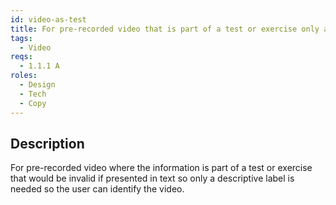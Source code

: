 ```yaml
---
id: video-as-test
title: For pre-recorded video that is part of a test or exercise only a descriptive label is needed
tags:
  - Video
reqs:
  - 1.1.1 A
roles:
  - Design
  - Tech
  - Copy
---
```


## Description

For pre-recorded video where the information is part of a test or exercise that would be invalid if presented in text so only a descriptive label is needed so the user can identify the video.
